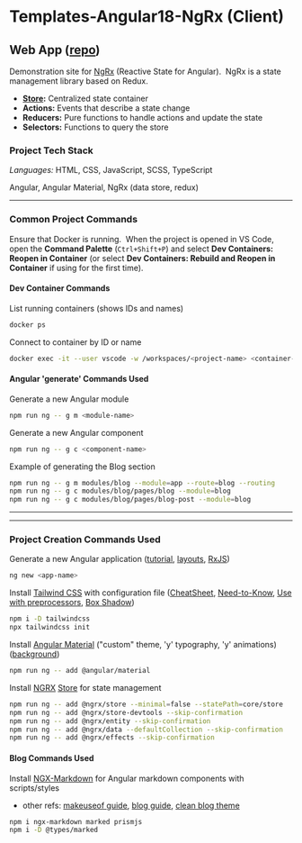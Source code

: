 # Templates-Angular18-NgRx (Client)

## Web App ([repo](https://github.com/david-rachwalik/Templates-Angular18-NgRx))

Demonstration site for [NgRx](https://ngrx.io) (Reactive State for Angular).&nbsp; NgRx is a state management library based on Redux.

- **[Store](https://ngrx.io/guide/store):** Centralized state container
- **Actions:** Events that describe a state change
- **Reducers:** Pure functions to handle actions and update the state
- **Selectors:** Functions to query the store

### Project Tech Stack

_Languages:_ HTML, CSS, JavaScript, SCSS, TypeScript

Angular, Angular Material, NgRx (data store, redux)

---

### Common Project Commands

Ensure that Docker is running.&nbsp; When the project is opened in VS Code, open the **Command Palette** (`Ctrl+Shift+P`) and select **Dev Containers: Reopen in Container** (or select **Dev Containers: Rebuild and Reopen in Container** if using for the first time).

#### Dev Container Commands

List running containers (shows IDs and names)

```bash
docker ps
```

Connect to container by ID or name

```bash
docker exec -it --user vscode -w /workspaces/<project-name> <container-id> /bin/zsh
```

#### Angular 'generate' Commands Used

Generate a new Angular module

```bash
npm run ng -- g m <module-name>
```

Generate a new Angular component

```bash
npm run ng -- g c <component-name>
```

Example of generating the Blog section

```bash
npm run ng -- g m modules/blog --module=app --route=blog --routing
npm run ng -- g c modules/blog/pages/blog --module=blog
npm run ng -- g c modules/blog/pages/blog-post --module=blog
```

---

---

### Project Creation Commands Used

Generate a new Angular application ([tutorial](https://angular.io/tutorial/toh-pt5), [layouts](https://indepth.dev/posts/1235/how-to-reuse-common-layouts-in-angular-using-router-2), [RxJS](https://www.learnrxjs.io))

```bash
ng new <app-name>
```

Install [Tailwind CSS](https://tailwindcss.com/docs/guides/angular) with configuration file ([CheatSheet](https://nerdcave.com/tailwind-cheat-sheet), [Need-to-Know](https://www.bitovi.com/blog/tailwind-css-with-angular-v12-what-you-need-to-know), [Use with preprocessors](https://tailwindcss.com/docs/using-with-preprocessors), [Box Shadow](https://tailwindcss.com/docs/box-shadow))

```bash
npm i -D tailwindcss
npx tailwindcss init
```

Install [Angular Material](https://material.angular.io) ("custom" theme, 'y' typography, 'y' animations) ([background](https://material.angular.io/guide/theming#application-background-color))

```bash
npm run ng -- add @angular/material
```

Install [NGRX](https://ngrx.io) [Store](https://ngrx.io/guide/store) for state management

```bash
npm run ng -- add @ngrx/store --minimal=false --statePath=core/store
npm run ng -- add @ngrx/store-devtools --skip-confirmation
npm run ng -- add @ngrx/entity --skip-confirmation
npm run ng -- add @ngrx/data --defaultCollection --skip-confirmation
npm run ng -- add @ngrx/effects --skip-confirmation
```

#### Blog Commands Used

<!-- Install [Scully](https://scully.io) ([repo](https://github.com/scullyio/scully), [example](https://solocoding.dev))

```bash
npm run ng -- add @scullyio/init
``` -->

Install [NGX-Markdown](https://github.com/jfcere/ngx-markdown) for Angular markdown components with scripts/styles

- other refs: [makeuseof guide](https://www.makeuseof.com/angular-markdown-files-website), [blog guide](https://daviddalbusco.medium.com/add-a-blog-to-your-angular-website-using-markdown-files-31cdb0627bdd), [clean blog theme](https://startbootstrap.com/theme/clean-blog)

```bash
npm i ngx-markdown marked prismjs
npm i -D @types/marked
```
